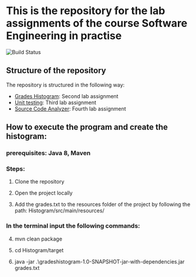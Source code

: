 # This is the repository for the lab assignments of the course Software Engineering in practise
![Build Status](https://github.com/geoartop/lab_assigments/actions/workflows/maven.yml/badge.svg)

## Structure of the repository

The repository is structured in the following way:

- [Grades Histogram](gradesHistogram): Second lab assignment
- [Unit testing](unittesting): Third lab assignment
- [Source Code Analyzer](sourcecodeanalyzer): Fourth lab assignment

## How to execute the program and create the histogram:

### prerequisites: Java 8, Maven

### Steps:

1. Clone the repository

2. Open the project locally

3. Add the grades.txt to the resources folder of the project by following the path: Histogram/src/main/resources/

### In the terminal input the following commands:

4. mvn clean package 

5. cd Histogram/target

6. java -jar .\gradeshistogram-1.0-SNAPSHOT-jar-with-dependencies.jar grades.txt
